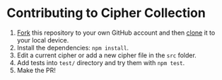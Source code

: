 # Contributing to Cipher Collection

1. [Fork](https://help.github.com/articles/fork-a-repo/) this repository to your own GitHub account and then [clone](https://help.github.com/articles/cloning-a-repository/) it to your local device.
2. Install the dependencies: `npm install`.
3. Edit a current cipher or add a new cipher file in the `src` folder.
4. Add tests into `test/` directory and try them with `npm test`.
5. Make the PR!
